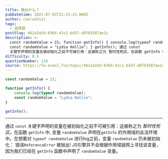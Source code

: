 ```yaml
---
title: 输出什么？
pubDatetime: 2021-07-03T22:31:41.000Z
author: caorushizi
tags:
  - 选择题
postSlug: 462a3a5d-0364-41c1-b437-d8f63587ae1c
description: >-
  const randomValue = 21; function getInfo() { console.log(typeof randomValue);
  const randomValue = "Lydia Hallie"; } getInfo(); 通过 const
  关键字声明的变量在被初始化之前不可被引用：这被称之为 暂时性死区。在函数 getInfo 中, 变量 randomValue 声
difficulty: 0.5
questionNumber: 134
source: https://fe.ecool.fun/topic/462a3a5d-0364-41c1-b437-d8f63587ae1c
---
```


```javascript
const randomValue = 21;

function getInfo() {
	console.log(typeof randomValue);
	const randomValue = "Lydia Hallie";
}

getInfo();
```

---

通过 `const` 关键字声明的变量在被初始化之前不可被引用：这被称之为 _暂时性死区_。在函数 `getInfo` 中, 变量 `randomValue` 声明在`getInfo` 的作用域的此法环境中。在想要对 `typeof randomValue` 进行log之前，变量 `randomValue` 仍未被初始化： 错误`ReferenceError` 被抛出! JS引擎并不会根据作用域链网上寻找该变量，因为我们已经在 `getInfo` 函数中声明了 `randomValue` 变量。
